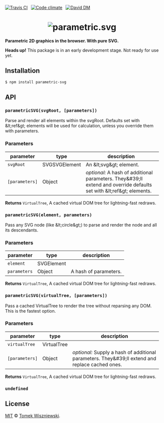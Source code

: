 [![Travis CI](https://img.shields.io/travis/parametric-svg/js/master.svg?style=flat-square)](https://travis-ci.org/parametric-svg/js)
 [![Code climate](https://img.shields.io/codeclimate/github/parametric-svg/js.svg?style=flat-square)](https://codeclimate.com/github/parametric-svg/js)
 [![David DM](https://img.shields.io/david/parametric-svg/js.svg?style=flat-square)](http://david-dm.org/parametric-svg/js)




<h1 align="center">
  <img alt="parametric.svg" src="https://cdn.rawgit.com/parametric-svg/identity/v1.0.0/logo/basic.svg" />
</h1>

**Parametric 2D graphics in the browser. With pure SVG.**

**Heads up!** This package is in an early development stage. Not ready for use yet.




Installation
------------

```sh
$ npm install parametric-svg
```




API
---


### `parametricSVG(svgRoot, [parameters])`

Parse and render all elements within the svgRoot. Defaults set with &amp;lt;ref&amp;gt; elements will be used for calculation, unless you override them with parameters.

### Parameters

| parameter      | type          | description                                                                                                              |
| -------------- | ------------- | ------------------------------------------------------------------------------------------------------------------------ |
| `svgRoot`      | SVGSVGElement |   An &amp;lt;svg&amp;gt; element.                                                                                                |
| `[parameters]` | Object        | _optional:_   A hash of additional parameters. They&amp;#39;ll extend and override defaults set with &amp;lt;ref&amp;gt;   elements. |



**Returns** `VirtualTree`,   A cached virtual DOM tree for lightning-fast redraws.


### `parametricSVG(element, parameters)`

Pass any SVG node (like &amp;lt;circle&amp;gt;) to parse and render the node and all its descendants.

### Parameters

| parameter    | type       | description             |
| ------------ | ---------- | ----------------------- |
| `element`    | SVGElement |                         |
| `parameters` | Object     |   A hash of parameters. |



**Returns** `VirtualTree`,   A cached virtual DOM tree for lightning-fast redraws.


### `parametricSVG(virtualTree, [parameters])`

Pass a cached VirtualTree to render the tree without reparsing any DOM. This is the fastest option.

### Parameters

| parameter      | type        | description                                                                                       |
| -------------- | ----------- | ------------------------------------------------------------------------------------------------- |
| `virtualTree`  | VirtualTree |                                                                                                   |
| `[parameters]` | Object      | _optional:_   Supply a hash of additional parameters. They&amp;#39;ll extend and replace cached ones. |



**Returns** `VirtualTree`,   A cached virtual DOM tree for lightning-fast redraws.


### `undefined`








License
-------

[MIT][] © [Tomek Wiszniewski][].


[MIT]: ./License.md
[Tomek Wiszniewski]: https://github.com/tomekwi
